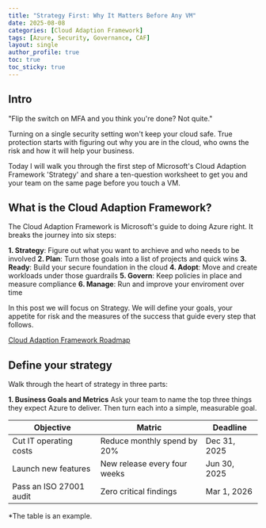 ```yaml
---
title: "Strategy First: Why It Matters Before Any VM"
date: 2025-08-08
categories: [Cloud Adaption Framework]
tags: [Azure, Security, Governance, CAF]
layout: single
author_profile: true
toc: true
toc_sticky: true
---
```

## Intro
"Flip the switch on MFA and you think you're done? Not quite."

Turning on a single security setting won't keep your cloud safe. True protection starts with figuring out why you are in the cloud, who owns the risk and how it will help your business.

Today I will walk you through the first step of Microsoft's Cloud Adaption Framework 'Strategy' and share a ten-question worksheet to get you and your team on the same page before you touch a VM.

## What is the Cloud Adaption Framework?
The Cloud Adaption Framework is Microsoft's guide to doing Azure right. It breaks the journey into six steps:

**1. Strategy**: Figure out what you want to archieve and who needs to be involved
**2. Plan**: Turn those goals into a list of projects and quick wins
**3. Ready**: Build your secure foundation in the cloud
**4. Adopt**: Move and create workloads under those guardrails
**5. Govern**: Keep policies in place and measure compliance
**6. Manage**: Run and improve your enviroment over time

In this post we will focus on Strategy. 
We will define your goals, your appetite for risk and the measures of the success that guide every step that follows. 

[Cloud Adaption Framework Roadmap](images/CAF-Roadmap.svg)

## Define your strategy
Walk through the heart of strategy in three parts:

**1. Business Goals and Metrics**
Ask your team to name the top three things they expect Azure to deliver.
Then turn each into a simple, measurable goal.

<table>
  <thread>
    <tr>
      <th>Objective</th>
      <th>Matric</th>
      <th>Deadline</th>
    </tr>
  </thread>
  <tbody>
    <tr>
      <td>Cut IT operating costs</td>
      <td>Reduce monthly spend by 20%</td>
      <td>Dec 31, 2025</td>
    </tr>
    <tr>
      <td>Launch new features</td>
      <td>New release every four weeks</td>
      <td>Jun 30, 2025</td> 
    </tr>
      <tr>
      <td>Pass an ISO 27001 audit</td>
      <td>Zero critical findings</td>
      <td>Mar 1, 2026</td> 
    </tr>  
  </tbody>
</table>

*The table is an example.
